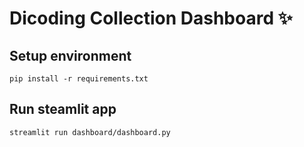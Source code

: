 # Dicoding Collection Dashboard ✨

## Setup environment
```
pip install -r requirements.txt
```

## Run steamlit app
```
streamlit run dashboard/dashboard.py
```